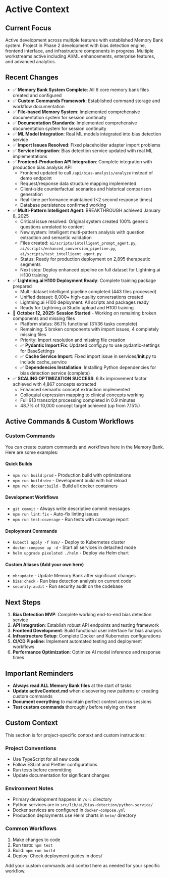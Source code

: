 # Active Context

## Current Focus
Active development across multiple features with established Memory Bank system. Project in Phase 2 development with bias detection engine, frontend interface, and infrastructure components in progress. Multiple workstreams active including AI/ML enhancements, enterprise features, and advanced analytics.

## Recent Changes
- ✅ **Memory Bank System Complete**: All 6 core memory bank files created and configured
- ✅ **Custom Commands Framework**: Established command storage and workflow documentation
- ✅ **File-based Memory System**: Implemented comprehensive documentation system for session continuity
- ✅ **Documentation Standards**: Implemented comprehensive documentation system for session continuity
- ✅ **ML Model Integration**: Real ML models integrated into bias detection service
- ✅ **Import Issues Resolved**: Fixed placeholder adapter import problems
- ✅ **Service Integration**: Bias detection service updated with real ML implementations
- ✅ **Frontend-Production API Integration**: Complete integration with production bias analysis API
  - Frontend updated to call `/api/bias-analysis/analyze` instead of demo endpoint
  - Request/response data structure mapping implemented
  - Client-side counterfactual scenarios and historical comparison generation
  - Real-time performance maintained (<2 second response times)
  - Database persistence confirmed working
- ✅ **Multi-Pattern Intelligent Agent**: BREAKTHROUGH achieved January 8, 2025
  - Critical issue resolved: Original system created 100% generic questions unrelated to content
  - New system: Intelligent multi-pattern analysis with question extraction and semantic validation
  - Files created: `ai/scripts/intelligent_prompt_agent.py`, `ai/scripts/enhanced_conversion_pipeline.py`, `ai/scripts/test_intelligent_agent.py`
  - Status: Ready for production deployment on 2,895 therapeutic segments
  - Next step: Deploy enhanced pipeline on full dataset for Lightning.ai H100 training
- ✅ **Lightning.ai H100 Deployment Ready**: Complete training package prepared
  - Multi-dataset intelligent pipeline completed (443 files processed)
  - Unified dataset: 8,000+ high-quality conversations created
  - Lightning.ai H100 deployment: All scripts and packages ready
  - Ready for Lightning.ai Studio upload and H100 training
- 🔄 **October 12, 2025: Session Started** - Working on remaining broken components and missing files
  - Platform status: 86.1% functional (31/36 tasks complete)
  - Remaining: 5 broken components with import issues, 4 completely missing files
  - Priority: Import resolution and missing file creation
  - ✅ **Pydantic Import Fix**: Updated config.py to use pydantic-settings for BaseSettings
  - ✅ **Cache Service Import**: Fixed import issue in services/__init__.py to include cache_service
  - ✅ **Dependencies Installation**: Installing Python dependencies for bias detection service (complete)
- ✅ **SCALING OPTIMIZATION SUCCESS**: 6.8x improvement factor achieved with 4,867 concepts extracted
  - Enhanced semantic concept extraction implemented
  - Colloquial expression mapping to clinical concepts working
  - Full 913 transcript processing completed in 0.9 minutes
  - 48.7% of 10,000 concept target achieved (up from 7.15%)

## Active Commands & Custom Workflows

### Custom Commands
You can create custom commands and workflows here in the Memory Bank. Here are some examples:

#### Quick Builds
- `npm run build:prod` - Production build with optimizations
- `npm run build:dev` - Development build with hot reload
- `npm run docker:build` - Build all docker containers

#### Development Workflows
- `git commit` - Always write descriptive commit messages
- `npm run lint:fix` - Auto-fix linting issues
- `npm run test:coverage` - Run tests with coverage report

#### Deployment Commands
- `kubectl apply -f k8s/` - Deploy to Kubernetes cluster
- `docker-compose up -d` - Start all services in detached mode
- `helm upgrade pixelated ./helm` - Deploy via Helm chart

#### Custom Aliases (Add your own here)
- `mb:update` - Update Memory Bank after significant changes
- `bias:check` - Run bias detection analysis on current code
- `security:audit` - Run security audit on the codebase

## Next Steps
1. **Bias Detection MVP**: Complete working end-to-end bias detection service
2. **API Integration**: Establish robust API endpoints and testing framework
3. **Frontend Development**: Build functional user interface for bias analysis
4. **Infrastructure Setup**: Complete Docker and Kubernetes configurations
5. **CI/CD Pipeline**: Implement automated testing and deployment workflows
6. **Performance Optimization**: Optimize AI model inference and response times

## Important Reminders
- **Always read ALL Memory Bank files** at the start of tasks
- **Update activeContext.md** when discovering new patterns or creating custom commands
- **Document everything** to maintain perfect context across sessions
- **Test custom commands** thoroughly before relying on them

## Custom Context
This section is for project-specific context and custom instructions:

### Project Conventions
- Use TypeScript for all new code
- Follow ESLint and Prettier configurations
- Run tests before committing
- Update documentation for significant changes

### Environment Notes
- Primary development happens in `/src` directory
- Python services are in `src/lib/ai/bias-detection/python-service/`
- Docker services are configured in `docker-compose.yml`
- Production deployments use Helm charts in `helm/` directory

### Common Workflows
1. Make changes to code
2. Run tests: `npm test`
3. Build: `npm run build`
4. Deploy: Check deployment guides in docs/

Add your custom commands and context here as needed for your specific workflow.
